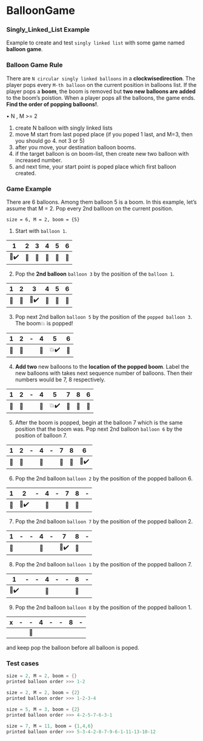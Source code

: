 # BalloonGame

### Singly_Linked_List Example
Example to create and test `singly linked list` with some game named __balloon game__.


### Balloon Game Rule
There are `N circular singly linked balloons` in a __clockwisedirection__. The player pops every `M-th balloon` on the current position in balloons list. If the player pops a __boom__, the boom is removed but __two new balloons are added__ to the boom’s poistion. When a player pops all the balloons, the game ends. __Find the order of popping balloons!__.

  •	N , M >= 2
  1. create N balloon with singly linked lists
  2. move M start from last poped place (if you poped 1 last, and M=3, then you should go 4. not 3 or 5)
  3. after you move, your destination balloon booms.
  4. if the target balloon is on boom-list, then create new two balloon with increased number.
  5. and next time, your start point is poped place which first balloon created.

### Game Example

There are 6 balloons. Among them balloon 5 is a boom. In this example, 
let’s assume that M = 2. Pop every 2nd ballloon on the current position.
```
size = 6, M = 2, boom = {5}
```
1. Start with `balloon 1`.

 1 |  2  |  3  |  4  |  5  |  6 
------------ | ------------- | ------------- | ------------- | ------------- | -------------
:balloon::heavy_check_mark:| :balloon:| :balloon:| :balloon:| :red_circle:| :balloon:

2. Pop the __2nd balloon__ `balloon 3` by the position of the `balloon 1`.

 1 |  2  |  3  |  4  |  5  |  6 
------------ | ------------- | ------------- | ------------- | ------------- | -------------
:balloon:| :balloon:| :anger::heavy_check_mark:| :balloon:| :red_circle:| :balloon:


3. Pop next 2nd ballon `balloon 5` by the position of the `popped balloon 3`. The boom:boom: is popped!

 1 |  2  | - | 4  |  5 |  6 
------------ | ------------- | ------------- | ------------- | ------------- | -------------
:balloon:| :balloon:|  | :balloon:| :boom::heavy_check_mark: | :balloon:


4. __Add two__ new balloons to the __location of the popped boom__. 
    Label the new balloons with takes next sequence number of balloons. Then their numbers would be 7, 8 respectively.
    
1 | 2  |-  |  4  |  5 |  7  |  8 |  6 
------ | ----|----| ------------- | ------------- | ------------- | -------------| -------------
:balloon:| :balloon:| | :balloon:| :boom::heavy_check_mark: | :balloon: | :balloon: | :balloon:


5. After the boom is popped, begin at the balloon 7 which is the same position that the boom was. Pop next 2nd balloon `balloon 6` by the position of balloon 7.

 1 |  2  | -  |  4  |  - |  7  |  8 |  6 
--------- |--|---------- | ---------- | --------- | ---------- | --------- | ---------
:balloon:| :balloon:| |:balloon:| | :balloon: | :balloon: | :anger::heavy_check_mark:


6. Pop the 2nd balloon `balloon 2` by the position of the popped balloon 6.

 1 |  2  | -  |  4  |  - |  7  |  8 |  - 
--------- |--|---------- | ---------- | --------- | ---------- | --------- | ---------
:balloon:| :anger::heavy_check_mark:| |:balloon:| | :balloon: | :balloon: | 


7. Pop the 2nd balloon `balloon 7` by the position of the popped balloon 2.

 1 |  -  | -  |  4  |  - |  7  |  8 |  - 
--------- |--|---------- | ---------- | --------- | ---------- | --------- | ---------
:balloon:| | |:balloon:| | :anger::heavy_check_mark: | :balloon: | 


8. Pop the 2nd balloon `balloon 1` by the position of the popped balloon 7.

 1 |  -  | -  |  4  |  - |  -  |  8 |  - 
-- |-----|--- |---- |--- |---- |--- | -----
:anger::heavy_check_mark:| | |:balloon:| |  | :balloon: | 


9. Pop the 2nd balloon `balloon 8` by the position of the popped balloon 1.

 x |  -  | -  |    4    |  - |  -  |  8 |  - 
-- |-----|--- |-------- |--- |---- |--- | -----
   |     |    |:balloon:|    |     |    | 


and keep pop the balloon before all balloon is poped.

### Test cases
```java
size = 2, M = 2, boom = {}
printed balloon order >>> 1-2
```

```java
size = 2, M = 2, boom = {2}
printed balloon order >>> 1-2-3-4
```

```java
size = 5, M = 3, boom = {2}
printed balloon order >>> 4-2-5-7-6-3-1
```

```java
size = 7, M = 11, boom = {1,4,6}
printed balloon order >>> 5-3-4-2-8-7-9-6-1-11-13-10-12
```
